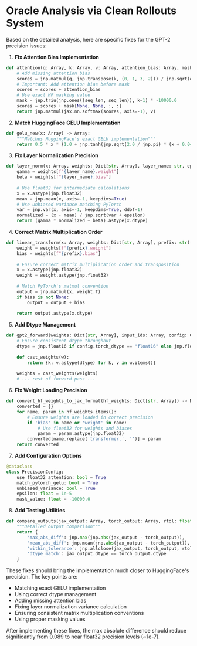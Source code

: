 # Oracle Analysis via Clean Rollouts System

Based on the detailed analysis, here are specific fixes for the GPT-2 precision issues:

1. **Fix Attention Bias Implementation**
```python
def attention(q: Array, k: Array, v: Array, attention_bias: Array, mask: Array) -> Array:
    # Add missing attention bias
    scores = jnp.matmul(q, jnp.transpose(k, (0, 1, 3, 2))) / jnp.sqrt(q.shape[-1])
    # Important: Add attention bias before mask
    scores = scores + attention_bias
    # Use exact HF masking value
    mask = jnp.triu(jnp.ones((seq_len, seq_len)), k=1) * -10000.0
    scores = scores + mask[None, None, :, :]
    return jnp.matmul(jax.nn.softmax(scores, axis=-1), v)
```

2. **Match HuggingFace GELU Implementation**
```python
def gelu_new(x: Array) -> Array:
    """Matches HuggingFace's exact GELU implementation"""
    return 0.5 * x * (1.0 + jnp.tanh(jnp.sqrt(2.0 / jnp.pi) * (x + 0.044715 * jnp.power(x, 3.0))))
```

3. **Fix Layer Normalization Precision**
```python
def layer_norm(x: Array, weights: Dict[str, Array], layer_name: str, epsilon: float = 1e-5) -> Array:
    gamma = weights[f"{layer_name}.weight"]
    beta = weights[f"{layer_name}.bias"]
    
    # Use float32 for intermediate calculations
    x = x.astype(jnp.float32)
    mean = jnp.mean(x, axis=-1, keepdims=True)
    # Use unbiased variance matching PyTorch
    var = jnp.var(x, axis=-1, keepdims=True, ddof=1)
    normalized = (x - mean) / jnp.sqrt(var + epsilon)
    return (gamma * normalized + beta).astype(x.dtype)
```

4. **Correct Matrix Multiplication Order**
```python
def linear_transform(x: Array, weights: Dict[str, Array], prefix: str) -> Array:
    weight = weights[f"{prefix}.weight"]
    bias = weights[f"{prefix}.bias"]
    
    # Ensure correct matrix multiplication order and transposition
    x = x.astype(jnp.float32)
    weight = weight.astype(jnp.float32)
    
    # Match PyTorch's matmul convention
    output = jnp.matmul(x, weight.T)
    if bias is not None:
        output = output + bias
    
    return output.astype(x.dtype)
```

5. **Add Dtype Management**
```python
def gpt2_forward(weights: Dict[str, Array], input_ids: Array, config: GPT2Config) -> Array:
    # Ensure consistent dtype throughout
    dtype = jnp.float16 if config.torch_dtype == "float16" else jnp.float32
    
    def cast_weights(w):
        return {k: v.astype(dtype) for k, v in w.items()}
    
    weights = cast_weights(weights)
    # ... rest of forward pass ...
```

6. **Fix Weight Loading Precision**
```python
def convert_hf_weights_to_jax_format(hf_weights: Dict[str, Array]) -> Dict[str, Array]:
    converted = {}
    for name, param in hf_weights.items():
        # Ensure weights are loaded in correct precision
        if 'bias' in name or 'weight' in name:
            # Use float32 for weights and biases
            param = param.astype(jnp.float32)
        converted[name.replace('transformer.', '')] = param
    return converted
```

7. **Add Configuration Options**
```python
@dataclass
class PrecisionConfig:
    use_float32_attention: bool = True
    match_pytorch_gelu: bool = True
    unbiased_variance: bool = True
    epsilon: float = 1e-5
    mask_value: float = -10000.0
```

8. **Add Testing Utilities**
```python
def compare_outputs(jax_output: Array, torch_output: Array, rtol: float = 1e-5, atol: float = 1e-5) -> Dict:
    """Detailed output comparison"""
    return {
        'max_abs_diff': jnp.max(jnp.abs(jax_output - torch_output)),
        'mean_abs_diff': jnp.mean(jnp.abs(jax_output - torch_output)),
        'within_tolerance': jnp.allclose(jax_output, torch_output, rtol=rtol, atol=atol),
        'dtype_match': jax_output.dtype == torch_output.dtype
    }
```

These fixes should bring the implementation much closer to HuggingFace's precision. The key points are:
- Matching exact GELU implementation
- Using correct dtype management
- Adding missing attention bias
- Fixing layer normalization variance calculation
- Ensuring consistent matrix multiplication conventions
- Using proper masking values

After implementing these fixes, the max absolute difference should reduce significantly from 0.089 to near float32 precision levels (~1e-7).